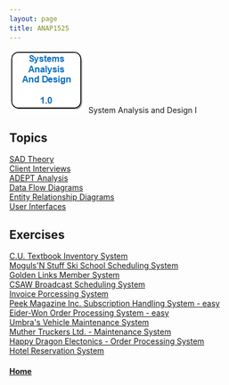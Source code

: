 ```yaml
---
layout: page
title: ANAP1525
---
```

![anap1525-icon.png](anap1525-icon.png) System Analysis and Design I

## Topics
[SAD Theory](sad-theory/)<br>
[Client Interviews](interviews/)<br>
[ADEPT Analysis](adept/)<br>
[Data Flow Diagrams](dfd/)<br>
[Entity Relationship Diagrams](erd/)<br>
[User Interfaces](interfaces/)

## Exercises
[C.U. Textbook Inventory System](exercises/textbooks.md)<br>
[Moguls'N Stuff Ski School Scheduling System](exercises/ski-school.md)<br>
[Golden Links Member System](exercises/golden-links.md)<br>
[CSAW Broadcast Scheduling System](exercises/csaw.md)<br>
[Invoice Porcessing System](exercises/invoices.md)<br>
[Peek Magazine Inc. Subscription Handling System - easy](exercises/peek.md)<br>
[Eider-Won Order Processing System - easy](exercises/eider-won.md)<br>
[Umbra's Vehicle Maintenance System](exercises/umbra.md)<br>
[Muther Truckers Ltd. - Maintenance System](exercises/truckers.md)<br>
[Happy Dragon Electonics - Order Processing System](exercises/happy-dragon.md)<br>
[Hotel Reservation System](exercises/hotel-reservation.md)

#### [Home](../)